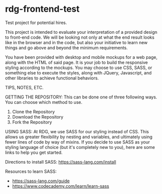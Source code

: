 # rdg-frontend-test
Test project for potential hires.

This project is intended to evaluate your interpretation of a provided design to front-end code. We will be looking not only at what the end result looks like in the browser and in the code, but also your initiative to learn new things and go above and beyond the minimum requirements.

You have been provided with desktop and mobile mockups for a web page, along with the HTML of said page. It is your job to build the responsive styling according to the mockups. You may choose to use CSS, SASS, or something else to execute the styles, along with JQuery, Javascript, and other libraries to achieve functional behaviors.



TIPS, NOTES, ETC.


GETTING THE REPOSITORY: 
This can be done one of three following ways. You can choose which method to use.
1. Clone the Repository
2. Download the Repository
3. Fork the Repository


USING SASS: 
At RDG, we use SASS for our styling instead of CSS. This allows us greater flexibility by nesting and variables, and ultimately using fewer lines of code by way of mixins. If you decide to use SASS as your styling language of choice (but it's completely new to you), here are some links to help you get started.

Directions to install SASS:
https://sass-lang.com/install

Resources to learn SASS:
- https://sass-lang.com/guide
- https://www.codecademy.com/learn/learn-sass

